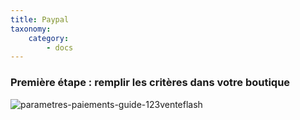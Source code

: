 ```yaml
---
title: Paypal
taxonomy:
    category:
        - docs
---
```


### Première étape : remplir les critères dans votre boutique

![parametres-paiements-guide-123venteflash](media/15961817825641/parametres-paiements-guide-123venteflash.png)

